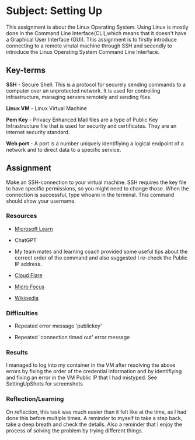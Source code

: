 # Subject: Setting Up
This assignment is about the Linux Operating System.  Using Linux is mostly done in the Command Line Interface(CLI),which means that it doesn't have a Graphical User Interface (GUI). This assignment is to firstly introduce connecting to a remote virutal machine through SSH and secondly to introduce the Linux Operating System Command Line Interface. 

## Key-terms


**SSH** - Secure Shell: This is a protocol for securely sending commands to a computer over an unprotected network.  It is used for controlling infrastructure, managing servers remotely and sending files.


**Linux VM** - Linux Virtual Machine

**Pem Key** - Privacy Enhanced Mail files are a type of Public Key Infrastructure file that is used for security and certificates.  They are an internet security standard.

**Web port** - A port is a number uniquely identifiying a logical endpoint of a network and to direct data to a specific service.


## Assignment
Make an SSH-connection to your virtual machine. SSH requires the key file to have specific permissions, so you might need to change those.
When the connection is successful, type whoami in the terminal. This command should show your username.


### Resources
*  [Microsoft Learn](https://learn.microsoft.com/en-us/azure/virtual-machines/linux/ssh-from-windows)


*  ChatGPT


*  My team mates and learning coach provided some useful tips about the correct order of the command and also suggested I re-check the Public IP address.

*  [Cloud Flare](https://www.cloudflare.com/en-gb/learning/access-management/what-is-ssh/)

*  [Micro Focus](https://docs.microfocus.com/SM/9.51/Hybrid/Content/security/concepts/what_are_pem_files.htm#:~:text=Privacy%20Enhanced%20Mail%20(PEM)%20files,now%20an%20Internet%20security%20standard.)

*  [Wikipedia](https://en.wikipedia.org/wiki/Port_(computer_networking))


### Difficulties
-  Repeated error message 'publickey'


-  Repeated 'connection timed out' error message

### Results
I managed to log into my container in the VM after resolving the above errors by fixing the order of the credential information and by identifiying and fixing an error in the VM Public IP that I had mistyped.
See SettingUpShots for screenshots

### Reflection/Learning
On reflection, this task was much easier than it felt like at the time, as I had done this before multiple times.  A reminder to myself to take a step back, take a deep breath and check the details.  Also a reminder that I enjoy the process of solving the problem by trying different things.







